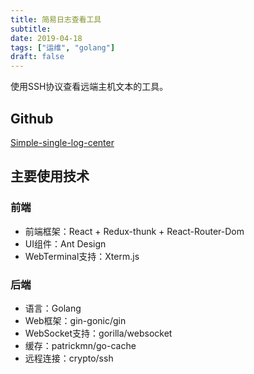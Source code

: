 ```yaml
---
title: 简易日志查看工具
subtitle:
date: 2019-04-18
tags: ["运维", "golang"]
draft: false
---
```


使用SSH协议查看远端主机文本的工具。

<!--more-->

## Github

[Simple-single-log-center](https://github.com/moonlightMing/simple-single-log-center)

## 主要使用技术

### 前端

- 前端框架：React + Redux-thunk + React-Router-Dom
- UI组件：Ant Design
- WebTerminal支持：Xterm.js

### 后端

- 语言：Golang
- Web框架：gin-gonic/gin
- WebSocket支持：gorilla/websocket
- 缓存：patrickmn/go-cache
- 远程连接：crypto/ssh